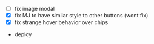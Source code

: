 - [ ] fix image modal
- [x] fix MJ to have similar style to other buttons (wont fix)
- [x] fix strange hover behavior over chips
- deploy